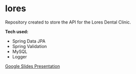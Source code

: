 # lores
Repository created to store the API for the Lores Dental Clinic.

<b>Tech used:</b>
<ul>
<li>Spring Data JPA</li>
<li>Spring Validation</li>
<li>MySQL</li>
<li>Logger</li></ul>

<a href="https://docs.google.com/presentation/d/1BcsfR4bLa1qaSwFxtkF40SVr5Y26gEzub2N09AtKY0A/edit?usp=sharing">Google Slides Presentation</a>
